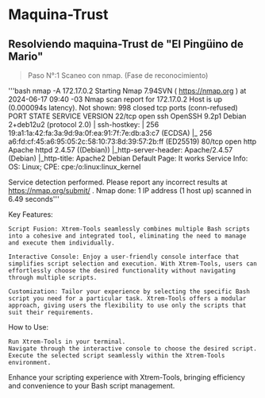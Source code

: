 # Maquina-Trust 
## Resolviendo maquina-Trust de "El Pingüino de Mario" 

> Paso N°:1 Scaneo con nmap. (Fase de reconocimiento)

'''bash nmap -A 172.17.0.2
Starting Nmap 7.94SVN ( https://nmap.org ) at 2024-06-17 09:40 -03
Nmap scan report for 172.17.0.2
Host is up (0.000094s latency).
Not shown: 998 closed tcp ports (conn-refused)
PORT   STATE SERVICE VERSION
22/tcp open  ssh     OpenSSH 9.2p1 Debian 2+deb12u2 (protocol 2.0)
| ssh-hostkey: 
|   256 19:a1:1a:42:fa:3a:9d:9a:0f:ea:91:7f:7e:db:a3:c7 (ECDSA)
|_  256 a6:fd:cf:45:a6:95:05:2c:58:10:73:8d:39:57:2b:ff (ED25519)
80/tcp open  http    Apache httpd 2.4.57 ((Debian))
|_http-server-header: Apache/2.4.57 (Debian)
|_http-title: Apache2 Debian Default Page: It works
Service Info: OS: Linux; CPE: cpe:/o:linux:linux_kernel

Service detection performed. Please report any incorrect results at https://nmap.org/submit/ .
Nmap done: 1 IP address (1 host up) scanned in 6.49 seconds'''


Key Features:

    Script Fusion: Xtrem-Tools seamlessly combines multiple Bash scripts into a cohesive and integrated tool, eliminating the need to manage and execute them individually.

    Interactive Console: Enjoy a user-friendly console interface that simplifies script selection and execution. With Xtrem-Tools, users can effortlessly choose the desired functionality without navigating through multiple scripts.

    Customization: Tailor your experience by selecting the specific Bash script you need for a particular task. Xtrem-Tools offers a modular approach, giving users the flexibility to use only the scripts that suit their requirements.

How to Use:

    Run Xtrem-Tools in your terminal.
    Navigate through the interactive console to choose the desired script.
    Execute the selected script seamlessly within the Xtrem-Tools environment.


Enhance your scripting experience with Xtrem-Tools, bringing efficiency and convenience to your Bash script management.
